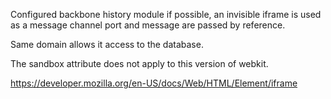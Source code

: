 
Configured backbone history module if possible, an invisible iframe is used as a message channel port and message are passed by reference. 

Same domain allows it access to the database.

The sandbox attribute does not apply to this version of webkit.

https://developer.mozilla.org/en-US/docs/Web/HTML/Element/iframe

